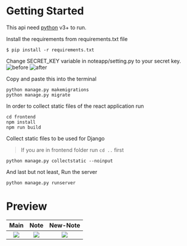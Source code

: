 # Getting Started
This api need [python](https://www.python.org/) v3+ to run.

Install the requirements from requirements.txt file
```
$ pip install -r requirements.txt
```

Change SECRET_KEY variable in noteapp/setting.py to your secret key.
![before](https://i.postimg.cc/SKj3K0Dr/Screenshot-from-2022-06-24-16-27-54.png)
![after](https://i.postimg.cc/yxrSsZdn/After-Secret-Key.png)

Copy and paste this into the terminal
```
python manage.py makemigrations
python manage.py migrate
```

In order to collect static files of the react application run 
```
cd frontend
npm install
npm run build
```

Collect static files to be used for Django
>If you are in frontend folder run ```cd ..``` first
```
python manage.py collectstatic --noinput
```


And last but not least, Run the server
```
python manage.py runserver
```
# Preview
|  Main  | Note | New-Note
|:------:|:------:|:------:|
![](https://i.postimg.cc/k5LmkyNc/main-mb.png)|![](https://i.postimg.cc/5NXmtq8v/note-view-mb.png)|![](https://i.postimg.cc/mDMcPjTX/new-view-mb.png)|

